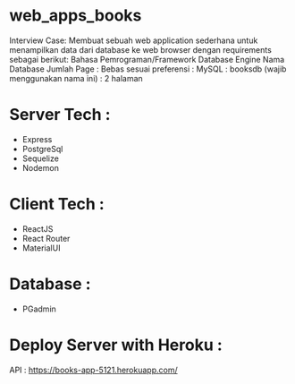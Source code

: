 # web_apps_books

Interview Case: Membuat sebuah web application sederhana untuk menampilkan data dari database ke web browser dengan requirements sebagai berikut: Bahasa Pemrograman/Framework Database Engine Nama Database Jumlah Page : Bebas sesuai preferensi : MySQL : booksdb (wajib menggunakan nama ini) : 2 halaman

# Server Tech :

- Express
- PostgreSql
- Sequelize
- Nodemon

# Client Tech :

- ReactJS
- React Router
- MaterialUI

# Database :

- PGadmin

# Deploy Server with Heroku :

API : https://books-app-5121.herokuapp.com/

